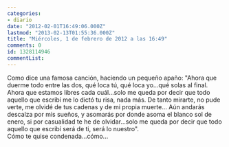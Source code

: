 ```yaml
---
categories:
- diario
date: "2012-02-01T16:49:06.000Z"
lastmod: "2013-02-13T01:55:36.000Z"
title: "Miércoles, 1 de febrero de 2012 a las 16:49"
comments: 0
id: 1328114946
commentList:
---
```


Como dice una famosa canción, haciendo un pequeño apaño: "Ahora que duerme todo entre las dos, qué loca tú, qué loca yo...qué solas al final.  Ahora que estamos libres cada cuál...solo me queda por decir que todo aquello que escribí me lo dictó tu risa, nada más. De tanto mirarte, no pude verte, me olvidé de tus cadenas y de mi propia muerte... Aún andarás descalza por mis sueños, y asomarás por donde asoma el blanco sol de enero, si por casualidad te he de olvidar...solo me queda por decir que todo aquello que escribí será de ti, será lo nuestro".  
Cómo te quise condenada...cómo...